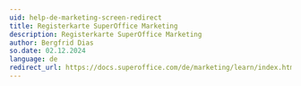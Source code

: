 ```yaml
---
uid: help-de-marketing-screen-redirect
title: Registerkarte SuperOffice Marketing
description: Registerkarte SuperOffice Marketing
author: Bergfrid Dias
so.date: 02.12.2024
language: de
redirect_url: https://docs.superoffice.com/de/marketing/learn/index.html
---
```

